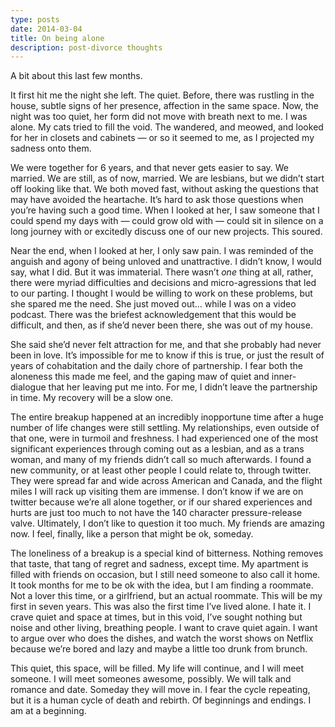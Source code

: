 ```yaml
---
type: posts
date: 2014-03-04
title: On being alone
description: post-divorce thoughts
---
```


A bit about this last few months.

It first hit me the night she left. The quiet. Before, there was rustling in the house, subtle signs of her presence, affection in the same space. Now, the night was too quiet, her form did not move with breath next to me. I was alone. My cats tried to fill the void. The wandered, and meowed, and looked for her in closets and cabinets — or so it seemed to me, as I projected my sadness onto them.

We were together for 6 years, and that never gets easier to say. We married. We are still, as of now, married. We are lesbians, but we didn’t start off looking like that. We both moved fast, without asking the questions that may have avoided the heartache. It’s hard to ask those questions when you’re having such a good time. When I looked at her, I saw someone that I could spend my days with — could grow old with — could sit in silence on a long journey with or excitedly discuss one of our new projects. This soured.

Near the end, when I looked at her, I only saw pain. I was reminded of the anguish and agony of being unloved and unattractive. I didn’t know, I would say, what I did. But it was immaterial. There wasn’t *one* thing at all, rather, there were myriad difficulties and decisions and micro-agressions that led to our parting. I thought I would be willing to work on these problems, but she spared me the need. She just moved out… while I was on a video podcast. There was the briefest acknowledgement that this would be difficult, and then, as if she’d never been there, she was out of my house.

She said she’d never felt attraction for me, and that she probably had never been in love. It’s impossible for me to know if this is true, or just the result of years of cohabitation and the daily chore of partnership. I fear both the aloneness this made me feel, and the gaping maw of quiet and inner-dialogue that her leaving put me into. For me, I didn’t leave the partnership in time. My recovery will be a slow one.

The entire breakup happened at an incredibly inopportune time after a huge number of life changes were still settling. My relationships, even outside of that one, were in turmoil and freshness. I had experienced one of the most significant experiences through coming out as a lesbian, and as a trans woman, and many of my friends didn’t call so much afterwards. I found a new community, or at least other people I could relate to, through twitter. They were spread far and wide across American and Canada, and the flight miles I will rack up visiting them are immense. I don’t know if we are on twitter because we’re all alone together, or if our shared experiences and hurts are just too much to not have the 140 character pressure-release valve. Ultimately, I don’t like to question it too much. My friends are amazing now. I feel, finally, like a person that might be ok, someday.

The loneliness of a breakup is a special kind of bitterness. Nothing removes that taste, that tang of regret and sadness, except time. My apartment is filled with friends on occasion, but I still need someone to also call it home. It took months for me to be ok with the idea, but I am finding a roommate. Not a lover this time, or a girlfriend, but an actual roommate. This will be my first in seven years. This was also the first time I’ve lived alone. I hate it. I crave quiet and space at times, but in this void, I’ve sought nothing but noise and other living, breathing people. I want to crave quiet again. I want to argue over who does the dishes, and watch the worst shows on Netflix because we’re bored and lazy and maybe a little too drunk from brunch.

This quiet, this space, will be filled. My life will continue, and I will meet someone. I will meet someones awesome, possibly. We will talk and romance and date. Someday they will move in. I fear the cycle repeating, but it is a human cycle of death and rebirth. Of beginnings and endings. I am at a beginning.
